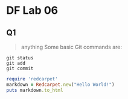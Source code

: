 # DF Lab 06
## Q1

> anything
Some basic Git commands are:
```
git status
git add
git commit
```


```ruby
require 'redcarpet'
markdown = Redcarpet.new("Hello World!")
puts markdown.to_html
```
